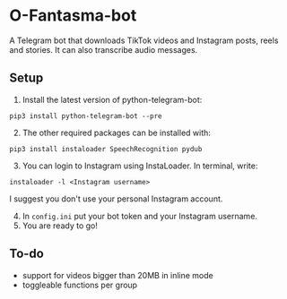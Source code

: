 # O-Fantasma-bot
A Telegram bot that downloads TikTok videos and Instagram posts, reels and stories. It can also transcribe audio messages.

## Setup
1. Install the latest version of python-telegram-bot:
```
pip3 install python-telegram-bot --pre
```

2. The other required packages can be installed with:
```
pip3 install instaloader SpeechRecognition pydub
```

3. You can login to Instagram using InstaLoader. In terminal, write:
```
instaloader -l <Instagram username>
```
I suggest you don't use your personal Instagram account.

4. In `config.ini` put your bot token and your Instagram username.
5. You are ready to go!

## To-do
- support for videos bigger than 20MB in inline mode
- toggleable functions per group
